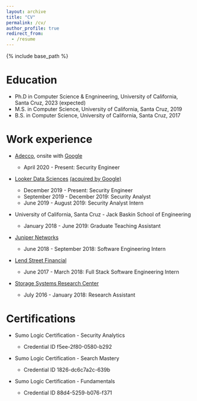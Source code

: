 ```yaml
---
layout: archive
title: "CV"
permalink: /cv/
author_profile: true
redirect_from:
  - /resume
---
```


{% include base_path %}

Education
======
* Ph.D in Computer Science & Engnineering, University of California, Santa Cruz, 2023 (expected)
* M.S. in Computer Science, University of California, Santa Cruz, 2019
* B.S. in Computer Science, University of California, Santa Cruz, 2017

Work experience
======
* <a href="https://www.adeccousa.com/">Adecco</a>, onsite with <a href="https://careers.google.com/jobs/">Google</a>
  * April 2020 - Present: Security Engineer
* <a href="https://www.looker.com">Looker Data Sciences</a> <a href="https://techcrunch.com/2020/02/13/google-closes-2-6b-looker-acquisition/">(acquired by Google)</a>
  * December 2019 - Present: Security Engineer
  * September 2019 - December 2019: Security Analyst
  * June 2019 - August 2019: Security Analyst Intern
    
* University of California, Santa Cruz - Jack Baskin School of Engineering     
  * January 2018 - June 2019: Graduate Teaching Assistant 
  
* <a href="https://www.juniper.net">Juniper Networks</a>
  * June 2018 - September 2018: Software Engineering Intern 
  
* <a href="https://www.lendstreet.com">Lend Street Financial</a>
  * June 2017 - March 2018: Full Stack Software Engineering Intern

* <a href="https://www.ssrc.ucsc.edu">Storage Systems Research Center</a>
  * July 2016 - January 2018: Research Assistant 
    
Certifications
======  
* Sumo Logic Certification - Security Analytics
  * Credential ID f5ee-2f80-0580-b292

* Sumo Logic Certification - Search Mastery
  * Credential ID 1826-dc6c7a2c-639b

* Sumo Logic Certification - Fundamentals
  * Credential ID 88d4-5259-b076-f371



<!-- Publications
======
  <ul>{% for post in site.publications %}
    {% include archive-single-cv.html %}
  {% endfor %}</ul>
  
Talks
======
  <ul>{% for post in site.talks %}
    {% include archive-single-talk-cv.html %}
  {% endfor %}</ul>
  
Teaching
======
  <ul>{% for post in site.teaching %}
    {% include archive-single-cv.html %}
  {% endfor %}</ul> -->
  
<!-- Service and leadership
======
* Currently signed in to 43 different slack teams -->
